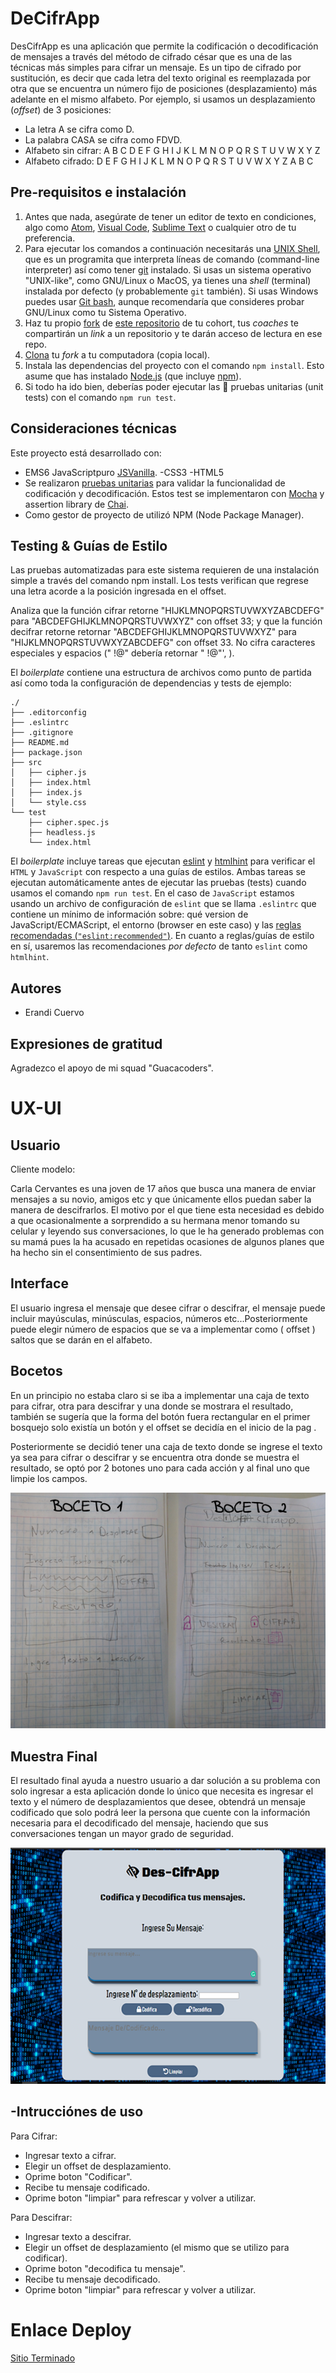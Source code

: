 # DeCifrApp

DesCifrApp es una aplicación que permite la codificación o decodificación de mensajes a través del método de cifrado césar que es una de las técnicas más simples para cifrar un mensaje. Es un tipo de cifrado por sustitución, es decir que cada letra del texto original es reemplazada por otra que se encuentra un número fijo de posiciones (desplazamiento) más adelante en el mismo alfabeto.
Por ejemplo, si usamos un desplazamiento (_offset_) de 3 posiciones:
- La letra A se cifra como D.
- La palabra CASA se cifra como FDVD.
- Alfabeto sin cifrar: A B C D E F G H I J K L M N O P Q R S T U V W X Y Z
- Alfabeto cifrado: D E F G H I J K L M N O P Q R S T U V W X Y Z A B C

## Pre-requisitos e instalación
1. Antes que nada, asegúrate de tener un editor de texto en
   condiciones, algo como [Atom](https://atom.io/), 
   [Visual Code](https://code.visualstudio.com/), [Sublime Text](https://www.sublimetext.com) o cualquier otro de tu preferencia.
2. Para ejecutar los comandos a continuación necesitarás una
   [UNIX Shell](https://github.com/Laboratoria/curricula-js/tree/v2.x/topics/shell),
   que es un programita que interpreta líneas de comando (command-line
   interpreter) así como tener [git](https://github.com/Laboratoria/curricula-js/tree/v2.x/topics/scm/01-git)
   instalado. Si usas un sistema operativo "UNIX-like", como GNU/Linux o MacOS,
   ya tienes una _shell_ (terminal) instalada por defecto (y probablemente `git`
   también). Si usas Windows puedes usar [Git bash](https://git-scm.com/download/win),
   aunque recomendaría que consideres probar GNU/Linux como tu Sistema Operativo.
3. Haz tu propio [fork](https://help.github.com/articles/fork-a-repo/)
   de [ este repositorio](https://github.com/Champy13/cdmx-2019-01-bc-core-am-cipher) de tu cohort, tus _coaches_ te compartirán un _link_ a un repositorio y te 
   darán acceso de lectura en ese repo.
4. [Clona](https://help.github.com/articles/cloning-a-repository/)
   tu _fork_ a tu computadora (copia local).
5. Instala las dependencias del proyecto con el comando `npm
   install`. Esto asume que has instalado [Node.js](https://nodejs.org/) (que
   incluye [npm](https://docs.npmjs.com/)).
6. Si todo ha ido bien, deberías poder ejecutar las :traffic_light:
   pruebas unitarias (unit tests) con el comando `npm run test`.

## Consideraciones técnicas

Este proyecto está desarrollado con:
- EMS6 JavaScriptpuro [JSVanilla](https://medium.com/laboratoria-developers/vanillajs-vs-jquery-31e623bbd46e).
-CSS3
-HTML5
- Se realizaron [pruebas unitarias]() para validar la funcionalidad de codificación y decodificación. 
  Estos test se implementaron con [Mocha](https://mochajs.org/) y assertion library de [Chai](https://www.chaijs.com/).
- Como gestor de proyecto de utilizó NPM (Node Package Manager).

## Testing & Guías de Estilo
Las pruebas automatizadas para este sistema requieren de una instalación simple a través del comando npm install. Los tests verifican que regrese una letra acorde a la posición ingresada en el offset. 

Analiza que la función  cifrar retorne "HIJKLMNOPQRSTUVWXYZABCDEFG" para "ABCDEFGHIJKLMNOPQRSTUVWXYZ" con offset 33; y que la función decifrar retorne retornar "ABCDEFGHIJKLMNOPQRSTUVWXYZ" para "HIJKLMNOPQRSTUVWXYZABCDEFG" con offset 33. No cifra caracteres especiales y espacios (" !@" debería retornar  " !@"', ).

El _boilerplate_ contiene una estructura de archivos como punto de partida así
como toda la configuración de dependencias y tests de ejemplo:
```text
./
├── .editorconfig
├── .eslintrc
├── .gitignore
├── README.md
├── package.json
├── src
│   ├── cipher.js
│   ├── index.html
│   ├── index.js
│   └── style.css
└── test
    ├── cipher.spec.js
    ├── headless.js
    └── index.html
```
El _boilerplate_ incluye tareas que ejecutan [eslint](https://eslint.org/) y
[htmlhint](https://github.com/yaniswang/HTMLHint) para verificar el `HTML` y
`JavaScript` con respecto a una guías de estilos. Ambas tareas se ejecutan
automáticamente antes de ejecutar las pruebas (tests) cuando usamos el comando
`npm run test`. En el caso de `JavaScript` estamos usando un archivo de
configuración de `eslint` que se llama `.eslintrc` que contiene un mínimo de
información sobre: qué version de JavaScript/ECMAScript, el
entorno (browser en este caso) y las [reglas recomendadas (`"eslint:recommended"`)](https://eslint.org/docs/rules/).
En cuanto a reglas/guías de estilo en sí,
usaremos las recomendaciones _por defecto_ de tanto `eslint` como `htmlhint`.
## Autores
- Erandi Cuervo 
## Expresiones de gratitud
Agradezco el apoyo de mi squad "Guacacoders".  
# UX-UI
## Usuario
Cliente modelo:

Carla Cervantes es una joven de 17 años que busca una manera de enviar mensajes a su novio, amigos etc y que únicamente ellos puedan saber la manera de descifrarlos. El motivo por el que tiene esta necesidad es debido a que ocasionalmente a sorprendido a su hermana menor tomando su celular y leyendo sus conversaciones, lo que le ha generado problemas con su mamá pues la ha acusado en repetidas ocasiones de algunos planes que ha hecho sin el consentimiento de sus padres.


## Interface
El usuario ingresa el mensaje que desee cifrar o descifrar, el mensaje puede incluir mayúsculas, minúsculas, espacios, números etc...Posteriormente puede elegir número de espacios que se va a implementar como ( offset ) saltos que se darán en el alfabeto.

## Bocetos 

En un principio no estaba claro si se iba a implementar una caja de texto para cifrar, otra para descifrar y una donde se mostrara el resultado, también se sugería que la forma del botón fuera rectangular en el primer bosquejo solo existía un botón y el offset se decidía en el inicio de la pag .

Posteriormente se decidió tener una caja de texto donde se ingrese el texto ya sea para cifrar o descifrar y se encuentra otra donde se muestra el resultado, se optó por 2 botones uno para cada acción y al final uno que limpie los campos.

![caeser-cipher](./src/Bocetos.png)

## Muestra Final

El resultado final ayuda a nuestro usuario a dar solución a su problema con solo ingresar a esta aplicación donde lo único que necesita es ingresar el texto y el número de desplazamientos que desee, obtendrá un mensaje codificado que solo podrá leer la persona que cuente con la información necesaria para el decodificado del mensaje, haciendo que sus conversaciones tengan un mayor grado de seguridad.

![caeser-cipher](./src/Desktop.png)

## -Intrucciónes de uso

Para Cifrar:

- Ingresar texto a cifrar.
- Elegir un offset de desplazamiento.
- Oprime boton "Codificar".
- Recibe tu mensaje codificado.
- Oprime boton "limpiar" para refrescar y volver a utilizar.

Para Descifrar:

- Ingresar texto a descifrar.
- Elegir un offset de desplazamiento (el mismo que se utilizo para codificar).
- Oprime boton "decodifica tu mensaje".
- Recibe tu mensaje decodificado.
- Oprime boton "limpiar" para refrescar y volver a utilizar.


# Enlace Deploy

[Sitio Terminado](https://champy13.github.io/cdmx-2019-01-bc-core-am-cipher/src/)

